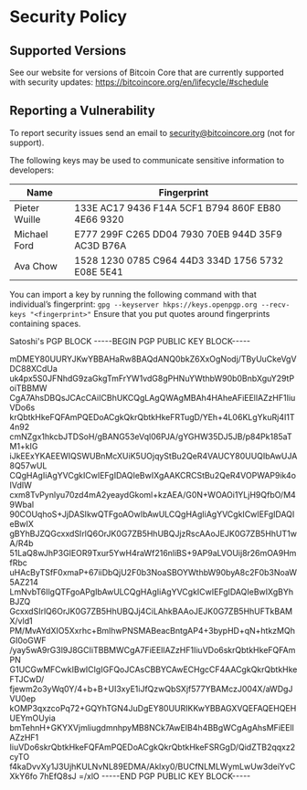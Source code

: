 # Security Policy

## Supported Versions

See our website for versions of Bitcoin Core that are currently supported with
security updates: https://bitcoincore.org/en/lifecycle/#schedule

## Reporting a Vulnerability

To report security issues send an email to security@bitcoincore.org (not for support).

The following keys may be used to communicate sensitive information to developers:

| Name | Fingerprint |
|------|-------------|
| Pieter Wuille | 133E AC17 9436 F14A 5CF1  B794 860F EB80 4E66 9320 |
| Michael Ford | E777 299F C265 DD04 7930  70EB 944D 35F9 AC3D B76A |
| Ava Chow | 1528 1230 0785 C964 44D3  334D 1756 5732 E08E 5E41 |

You can import a key by running the following command with that individual’s fingerprint: `gpg --keyserver hkps://keys.openpgp.org --recv-keys "<fingerprint>"` Ensure that you put quotes around fingerprints containing spaces.


Satoshi's PGP BLOCK
-----BEGIN PGP PUBLIC KEY BLOCK-----

mDMEY80UURYJKwYBBAHaRw8BAQdANQ0bkZ6XxOgNodj/TByUuCkeVgVDC88XCdUa
uk4px5S0JFNhdG9zaGkgTmFrYW1vdG8gPHNuYWthbW90b0BnbXguY29tPoiTBBMW
CgA7AhsDBQsJCAcCAiICBhUKCQgLAgQWAgMBAh4HAheAFiEEllAZzHF1IiuVDo6s
krQbtkHkeFQFAmPQEDoACgkQkrQbtkHkeFRTugD/YEh+4L06KLgYkuRj4I1T4n92
cmNZgx1hkcbJTDSoH/gBANG53eVql06PJA/gYGHW35DJ5JB/p84Pk185aTM1+kIG
iJkEExYKAEEWIQSWUBnMcXUiK5UOjqyStBu2QeR4VAUCY80UUQIbAwUJA8Q57wUL
CQgHAgIiAgYVCgkICwIEFgIDAQIeBwIXgAAKCRCStBu2QeR4VOPWAP9ik4oIVdIW
cxm8TvPynlyu70zd4mA2yeaydGkoml+kzAEA/G0N+WOAOi1YLjH9QfbO/M49Wbal
90COUqhoS+JjDASIkwQTFgoAOwIbAwULCQgHAgIiAgYVCgkICwIEFgIDAQIeBwIX
gBYhBJZQGcxxdSIrlQ6OrJK0G7ZB5HhUBQJjzRscAAoJEJK0G7ZB5HhUT1wA/R4b
51LaQ8wJhP3GIEOR9Txur5YwH4raWf216nliBS+9AP9aLVOUij8r26mOA9HmfRbc
uHAcByTSfF0xmaP+67iiDbQjU2F0b3NoaSBOYWthbW90byA8c2F0b3NoaW5AZ214
LmNvbT6IlgQTFgoAPgIbAwULCQgHAgIiAgYVCgkICwIEFgIDAQIeBwIXgBYhBJZQ
GcxxdSIrlQ6OrJK0G7ZB5HhUBQJj4CiLAhkBAAoJEJK0G7ZB5HhUFTkBAMX/vld1
PM/MvAYdXIO5Xxrhc+BmlhwPNSMABeacBntgAP4+3bypHD+qN+htkzMQhGI0oGWF
/yay5wA9rG3l9J8GCIiTBBMWCgA7FiEEllAZzHF1IiuVDo6skrQbtkHkeFQFAmPN
G1UCGwMFCwkIBwICIgIGFQoJCAsCBBYCAwECHgcCF4AACgkQkrQbtkHkeFTJCwD/
fjewm2o3yWq0Y/4+b+B+UI3xyE1iJfQzwQbSXjf577YBAMczJ004X/aWDgJVU0ep
kOMP3qxzcoPq72+GQYhTGN4JuDgEY80UURIKKwYBBAGXVQEFAQEHQEHUEYmOUyia
bmTehnH+GKYXVjmliugdmnhpyMB8NCk7AwEIB4h4BBgWCgAgAhsMFiEEllAZzHF1
IiuVDo6skrQbtkHkeFQFAmPQEDoACgkQkrQbtkHkeFSRGgD/QidZTB2qqxz2cyTO
f4kaDvvXy1J3UjhKULNvNL89EDMA/Aklxy0/BUCfNLMLWymLwUw3deiYvCXkY6fo
7hEfQ8sJ
=/xlO
-----END PGP PUBLIC KEY BLOCK-----
